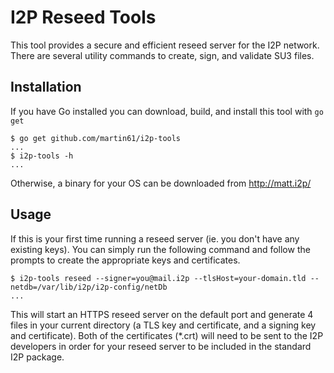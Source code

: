 I2P Reseed Tools
==================

This tool provides a secure and efficient reseed server for the I2P network. There are several utility commands to create, sign, and validate SU3 files.

## Installation

If you have Go installed you can download, build, and install this tool with `go get`

```
$ go get github.com/martin61/i2p-tools
...
$ i2p-tools -h
...
```

Otherwise, a binary for your OS can be downloaded from http://matt.i2p/

## Usage

If this is your first time running a reseed server (ie. you don't have any existing keys). You can simply run the following command and follow the prompts to create the appropriate keys and certificates.

```
$ i2p-tools reseed --signer=you@mail.i2p --tlsHost=your-domain.tld --netdb=/var/lib/i2p/i2p-config/netDb
...
```

This will start an HTTPS reseed server on the default port and generate 4 files in your current directory (a TLS key and certificate, and a signing key and certificate). Both of the certificates (*.crt) will need to be sent to the I2P developers in order for your reseed server to be included in the standard I2P package.
